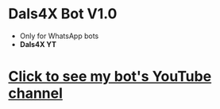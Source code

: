 # Dals4X Bot V1.0
* Only for WhatsApp bots
*  **Dals4X YT**
# [Click to see my bot's YouTube channel](https://www.google.com)
